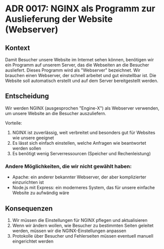 # ADR 0017: NGINX als Programm zur Auslieferung der Website (Webserver)

## Kontext

Damit Besucher unsere Website im Internet sehen können, benötigen wir ein Programm auf unserem Server, das die Webseiten
an die Besucher ausliefert. Dieses Programm wird als "Webserver" bezeichnet. Wir brauchen einen Webserver, der schnell
arbeitet und gut einstellbar ist. Die Website soll automatisch erstellt und auf dem Server bereitgestellt werden.

## Entscheidung

Wir werden NGINX (ausgesprochen "Engine-X") als Webserver verwenden, um unsere Website an die Besucher auszuliefern.

Vorteile:

1. NGINX ist zuverlässig, weit verbreitet und besonders gut für Websites wie unsere geeignet
2. Es lässt sich einfach einstellen, welche Anfragen wie beantwortet werden sollen
3. Es benötigt wenig Serverressourcen (Speicher und Rechenleistung)

### Andere Möglichkeiten, die wir nicht gewählt haben:

- Apache: ein anderer bekannter Webserver, der aber komplizierter einzurichten ist
- Node.js mit Express: ein moderneres System, das für unsere einfache Website zu aufwändig wäre

## Konsequenzen

1. Wir müssen die Einstellungen für NGINX pflegen und aktualisieren
2. Wenn wir ändern wollen, wie Besucher zu bestimmten Seiten geleitet werden, müssen wir die NGINX-Einstellungen
   anpassen
3. Protokolle über Besucher und Fehlerseiten müssen eventuell manuell eingerichtet werden
